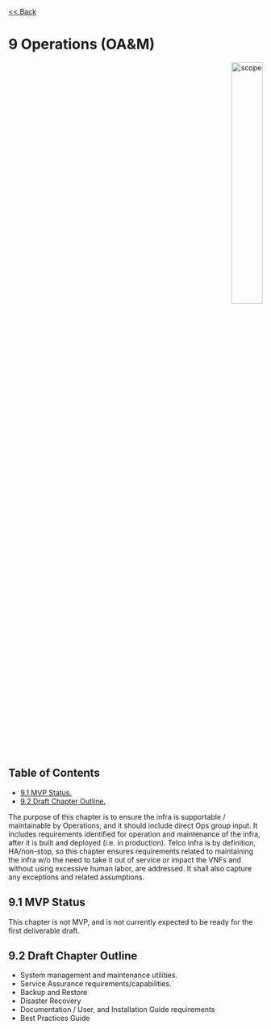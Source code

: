 [<< Back](../../ref_model)
# 9	Operations (OA&M)
<p align="right"><img src="../figures/bogo_ifo.png" alt="scope" title="Scope" width="35%"/></p>

## Table of Contents
* [9.1	MVP Status.](#9.1)
* [9.2 Draft Chapter Outline.](#9.2)

The purpose of this chapter is to ensure the infra is supportable / maintainable by Operations, and it should include direct Ops group input. It includes requirements identified for operation and maintenance of the infra, after it is built and deployed (i.e. in production). Telco infra is by definition, HA/non-stop, so this chapter ensures requirements related to maintaining the infra w/o the need to take it out of service or impact the VNFs and without using excessive human labor, are addressed. It shall also capture any exceptions and related assumptions.

<a name="9.1"></a>
## 9.1 MVP Status

This chapter is not MVP, and is not currently expected to be ready for the first deliverable draft.

<a name="9.2"></a>
## 9.2 Draft Chapter Outline
- System management and maintenance utilities. 
- Service Assurance requirements/capabilities.
- Backup and Restore 
- Disaster Recovery
- Documentation / User, and Installation Guide requirements 
- Best Practices Guide


